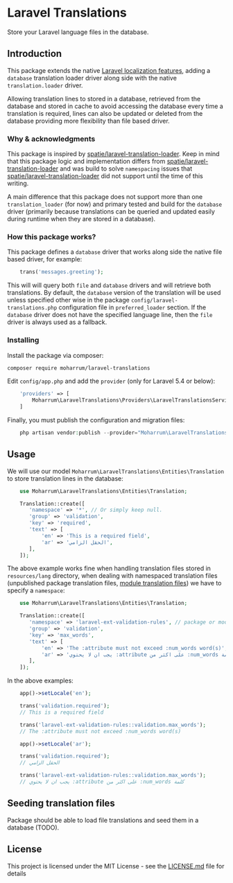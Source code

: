 # Laravel Translations

Store your Laravel language files in the database.

## Introduction

This package extends the native [Laravel localization features](https://laravel.com/docs/6.x/localization), adding a `database` translation loader driver along side with the native `translation.loader` driver.

Allowing translation lines to stored in a database, retrieved from the database and stored in cache to avoid accessing the database every time a translation is required, lines can also be updated or deleted from the database providing more flexibility than file based driver.

### Why & acknowledgments

This package is inspired by [spatie/laravel-translation-loader](https://github.com/spatie/laravel-translation-loader). Keep in mind that this package logic and implementation differs from [spatie/laravel-translation-loader](https://github.com/spatie/laravel-translation-loader) and was build to solve `namespacing` issues that [spatie/laravel-translation-loader](https://github.com/spatie/laravel-translation-loader) did not support until the time of this writing.

A main difference that this package does not support more than one `translation_loader` (for now) and primary tested and build for the `database` driver (primarily because translations can be queried and updated easily during runtime when they are stored in a database).

### How this package works?

This package defines a `database` driver that works along side the native file based driver, for example:

```php
    trans('messages.greeting');
```

This will will query both `file` and `database` drivers and will retrieve both translations. By default, the `database` version of the translation will be used unless specified other wise in the package `config/laravel-translations.php` configuration file in `preferred_loader` section. If the `database` driver does not have the specified language line, then the `file` driver is always used as a fallback.

### Installing

Install the package via composer:

```bash
composer require moharrum/laravel-translations
```

Edit `config/app.php` and add the `provider` (only for Laravel 5.4 or below):

```php
    'providers' => [
        Moharrum\LaravelTranslations\Providers\LaravelTranslationsServiceProvider::class,
    ]
```

Finally, you must publish the configuration and migration files:

```php
    php artisan vendor:publish --provider="Moharrum\LaravelTranslations\Providers\LaravelTranslationsServiceProvider"
```

## Usage

We will use our model `Moharrum\LaravelTranslations\Entities\Translation` to store translation lines in the database:

```php
    use Moharrum\LaravelTranslations\Entities\Translation;

    Translation::create([
       'namespace' => '*', // Or simply keep null.
       'group' => 'validation',
       'key' => 'required',
       'text' => [
           'en' => 'This is a required field',
           'ar' => 'الحقل الزامي',
       ],
    ]);
```

The above example works fine when handling translation files stored in `resources/lang` directory, when dealing with namespaced translation files (unpublished package translation files, [module translation files](https://github.com/nWidart/laravel-modules)) we have to specify a `namespace`:

```php
    use Moharrum\LaravelTranslations\Entities\Translation;

    Translation::create([
       'namespace' => 'laravel-ext-validation-rules', // package or module name => translation namespace
       'group' => 'validation',
       'key' => 'max_words',
       'text' => [
           'en' => 'The :attribute must not exceed :num_words word(s)',
           'ar' => 'يجب ان لا يحتوي :attribute على اكثر من :num_words كلمة',
       ],
    ]);
```

In the above examples:

```php
    app()->setLocale('en');

    trans('validation.required');
    // This is a required field

    trans('laravel-ext-validation-rules::validation.max_words');
    // The :attribute must not exceed :num_words word(s)

    app()->setLocale('ar');

    trans('validation.required');
    // الحقل الزامي

    trans('laravel-ext-validation-rules::validation.max_words');
    // يجب ان لا يحتوي :attribute على اكثر من :num_words كلمة
```

## Seeding translation files

Package should be able to load file translations and seed them in a database (TODO).

## License

This project is licensed under the MIT License - see the [LICENSE.md](LICENSE.md) file for details
